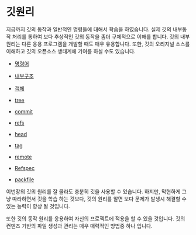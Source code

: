 # 깃원리
지금까지 깃의 동작과 일반적인 명령들에 대해서 학습을 하였습니다. 실제 깃의 내부동작 처리를 통하여 보다 추상적인 깃의 동작을 좀더 구체적으로 이해를 합니다. 깃의 내부 원리는 다른 응용 프로그렘을 개발할 때도 매우 유용합니다. 또한, 깃의 오리지널 소스를 이해하고 깃의 오픈소스 생태계에 기여를 하실 수도 있습니다.  

* [명령어](./plumbling)
* [내부구조](./internal)

* [객체](./objects)
* [tree](./tree)
* [commit](./commit)
* [refs](./refs)
* [head](./head)
* [tag](./tag)
* [remote](./remote)
* [Refspec](./Refspec)
* [packfile](./packfile)

이번장의 깃의 원리를 잘 몰라도 충분히 깃을 사용할 수 있습니다. 하지만, 막현하게 그냥 따라하면서 깃을 학습 하는 것보다, 깃의 원리를 알면 보다 문제가 발생시 해결할 수 있는 능력이 향상 될 것입니다.

또한 깃의 동작 원리를 응용하여 자신의 프로젝트에 적용을 할 수 있을 것입니다. 깃의 컨덴츠 기반의 파일 생성과 관리는 매우 매력적인 방법중 하나 입니다.
